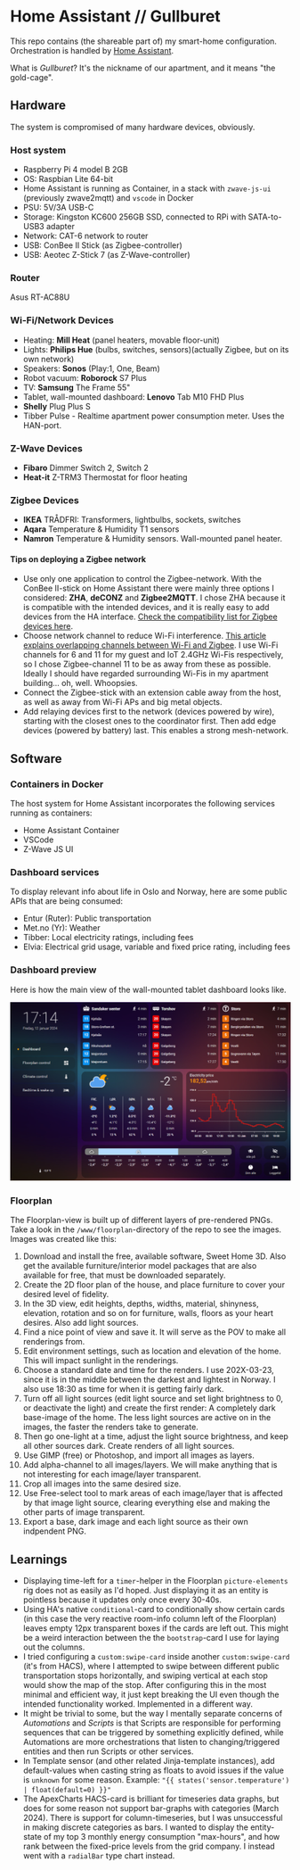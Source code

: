 # Home Assistant // Gullburet

This repo contains (the shareable part of) my smart-home configuration. Orchestration is handled by [Home Assistant](https://www.home-assistant.io/). 

What is *Gullburet*? It's the nickname of our apartment, and it means "the gold-cage".

## Hardware

The system is compromised of many hardware devices, obviously. 

### Host system
- Raspberry Pi 4 model B 2GB
- OS: Raspbian Lite 64-bit
- Home Assistant is running as Container, in a stack with `zwave-js-ui` (previously zwave2mqtt) and `vscode` in Docker
- PSU: 5V/3A USB-C
- Storage: Kingston KC600 256GB SSD, connected to RPi with SATA-to-USB3 adapter
- Network: CAT-6 network to router
- USB: ConBee II Stick (as Zigbee-controller)
- USB: Aeotec Z-Stick 7 (as Z-Wave-controller)

### Router
Asus RT-AC88U

### Wi-Fi/Network Devices
- Heating: **Mill Heat** (panel heaters, movable floor-unit)
- Lights: **Philips Hue** (bulbs, switches, sensors)(actually Zigbee, but on its own network)
- Speakers: **Sonos** (Play:1, One, Beam)
- Robot vacuum: **Roborock** S7 Plus
- TV: **Samsung** The Frame 55"
- Tablet, wall-mounted dashboard: **Lenovo** Tab M10 FHD Plus
- **Shelly** Plug Plus S
- Tibber Pulse - Realtime apartment power consumption meter. Uses the HAN-port.

### Z-Wave Devices
- **Fibaro** Dimmer Switch 2, Switch 2
- **Heat-it** Z-TRM3 Thermostat for floor heating

### Zigbee Devices
- **IKEA** TRÅDFRI: Transformers, lightbulbs, sockets, switches
- **Aqara** Temperature & Humidity T1 sensors
- **Namron** Temperature & Humidity sensors. Wall-mounted panel heater.

#### Tips on deploying a Zigbee network

- Use only one application to control the Zigbee-network. With the ConBee II-stick on Home Assistant there were mainly three options I considered: **ZHA**, **deCONZ** and **Zigbee2MQTT**. I chose ZHA because it is compatible with the intended devices, and it is really easy to add devices from the HA interface. [Check the compatibility list for Zigbee devices here](https://zigbee.blakadder.com/all.html).
- Choose network channel to reduce Wi-Fi interference. [This article explains overlapping channels between Wi-Fi and Zigbee](https://www.metageek.com/training/resources/zigbee-wifi-coexistence/). I use Wi-Fi channels for 6 and 11 for my guest and IoT 2.4GHz Wi-Fis respectively, so I chose Zigbee-channel 11 to be as away from these as possible. Ideally I should have regarded surrounding Wi-Fis in my apartment building... oh, well. Whoopsies.
- Connect the Zigbee-stick with an extension cable away from the host, as well as away from Wi-Fi APs and big metal objects.
- Add relaying devices first to the network (devices powered by wire), starting with the closest ones to the coordinator first. Then add edge devices (powered by battery) last. This enables a strong mesh-network.

## Software 

### Containers in Docker

The host system for Home Assistant incorporates the following services running as containers:
- Home Assistant Container
- VSCode
- Z-Wave JS UI

### Dashboard services
To display relevant info about life in Oslo and Norway, here are some public APIs that are being consumed:
- Entur (Ruter): Public transportation
- Met.no (Yr): Weather
- Tibber: Local electricity ratings, including fees
- Elvia: Electrical grid usage, variable and fixed price rating, including fees

### Dashboard preview

Here is how the main view of the wall-mounted tablet dashboard looks like.

![Wall-mounted tablet dashboard main view](./www/docs/overview-dashboard.png)

### Floorplan

The Floorplan-view is built up of different layers of pre-rendered PNGs. Take a look in the `/www/floorplan`-directory of the repo to see the images. Images was created like this:
1. Download and install the free, available software, Sweet Home 3D. Also get the available furniture/interior model packages that are also available for free, that must be downloaded separately.
2. Create the 2D floor plan of the house, and place furniture to cover your desired level of fidelity.
3. In the 3D view, edit heights, depths, widths, material, shinyness, elevation, rotation and so on for furniture, walls, floors as your heart desires. Also add light sources.
4. Find a nice point of view and save it. It will serve as the POV to make all renderings from.
5. Edit environment settings, such as location and elevation of the home. This will impact sunlight in the renderings.
6. Choose a standard date and time for the renders. I use 202X-03-23, since it is in the middle between the darkest and lightest in Norway. I also use 18:30 as time for when it is getting fairly dark.
7. Turn off all light sources (edit light source and set light brightness to 0, or deactivate the light) and create the first render: A completely dark base-image of the home. The less light sources are active on in the images, the faster the renders take to generate.
8. Then go one-light at a time, adjust the light source brightness, and keep all other sources dark. Create renders of all light sources.
9. Use GIMP (free) or Photoshop, and import all images as layers.
10. Add alpha-channel to all images/layers. We will make anything that is not interesting for each image/layer transparent.
11. Crop all images into the same desired size.
12. Use Free-select tool to mark areas of each image/layer that is affected by that image light source, clearing everything else and making the other parts of image transparent.
13. Export a base, dark image and each light source as their own indpendent PNG.

## Learnings

- Displaying time-left for a `timer`-helper in the Floorplan `picture-elements` rig does not as easily as I'd hoped. Just displaying it as an entity is pointless because it updates only once every 30-40s.
- Using HA's native `conditional`-card to conditionally show certain cards (in this case the very reactive room-info column left of the Floorplan) leaves empty 12px transparent boxes if the cards are left out. This might be a weird interaction between the the `bootstrap`-card I use for laying out the columns.
- I tried configuring a `custom:swipe-card` inside another `custom:swipe-card` (it's from HACS), where I attempted to swipe between different public transportation stops horizontally, and swiping vertical at each stop would show the map of the stop. After configuring this in the most minimal and efficient way, it just kept breaking the UI even though the intended functionality worked. Implemented in a different way.
- It might be trivial to some, but the way I mentally separate concerns of *Automations* and *Scripts* is that Scripts are responsible for performing sequences that can be triggered by something explicitly defined, while Automations are more orchestrations that listen to changing/triggered entities and then run Scripts or other services.
- In Template sensor (and other related Jinja-template instances), add default-values when casting string as floats to avoid issues if the value is `unknown` for some reason. Example: `"{{ states('sensor.temperature') | float(default=0) }}"`
- The ApexCharts HACS-card is brilliant for timeseries data graphs, but does for some reason not support bar-graphs with categories (March 2024). There is support for column-timeseries, but I was unsuccessful in making discrete categories as bars. I wanted to display the entity-state of my top 3 monthly energy consumption "max-hours", and how rank between the fixed-price levels from the grid company. I instead went with a `radialBar` type chart instead.